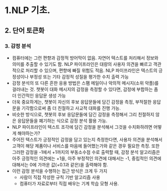 # 1.NLP 기초.
## 2. 단어 토큰화
### 3. 감정 분석
- 컴퓨터에는 그런 편향과 감정적 방어막이 없음. 자연어 텍스트를 처리해서 정보와 의미를 추출할 수 있기도 함. NLP 파이프라인은 대량의 사용자 의견을 빠르고 객관적으로 처리할 수 있으며, 편향에 빠질 위험도 적음. NLP 파이프라인은 텍스트의 긍정성이나 부정성 또는 기타 감정적 성질을 평가한 수치 출력 가능
- 감정 분석의 또 다른 흔한 응용 방법은 스팸 메일이나 악의적 메시지(소위 악플)를 걸러내는 것. 챗봇이 대화 메시지의 감정을 측정할 수 있다면, 감정에 부합하는 좀 더 인간적인 응답문 생성 가능
- 더욱 중요하게는, 챗봇이 자신의 후보 응답문들에 담긴 감정을 측정, 부적절한 응답문을 기각함으로써 좀 더 친절하고 사교적 대화를 진행 가능.
- 비슷한 방식으로, 챗봇의 후보 응답문들에 담긴 감정을 측정해서 그리 친절하지 않은 응답문들을 폐기하는 식으로 감정 분석 활용 가능.
- NLP 파이프라인이 텍스트 조각에 담긴 감정을 분석해서 그것을 수치화하려면 어떻게 해야하는가?
- 주어진 텍스트가 긍정적인 감정을 담고 있는지 측정한다면, 사용자 의견을 분석해서 고객이 해당 제품이나 서비스를 마음에 들어했는가와 같은 경우 필요한 측정. 또한 그러한 감정을 -1에서 +1까지의 부동소수점 수로 출력할 때, 감정 분석 알고리즘은 아주 긍정적인 의견에는 +1을, 아주 부정적인 의견에 대해서는 -1, 중립적인 의견에 대해서는 0에 가까운 값(+0.1과 같은)을 출력해야 함.
- 이런 감정 분석을 수행하는 접근 방식은 크게 두 가지
  - 사람이 직접 작성한 규칙 기반 알고리즘 사용
  - 컴퓨터가 자료로부터 직접 배우는 기계 학습 모형 사용.
